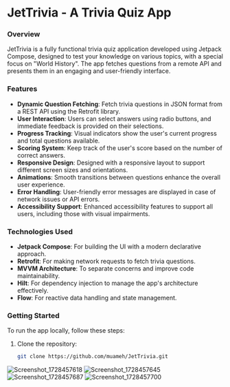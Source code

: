 # JetTrivia - A Trivia Quiz App

### Overview
JetTrivia is a fully functional trivia quiz application developed using Jetpack Compose, designed to test your knowledge on various topics, with a special focus on "World History". The app fetches questions from a remote API and presents them in an engaging and user-friendly interface.

### Features
- **Dynamic Question Fetching**: Fetch trivia questions in JSON format from a REST API using the Retrofit library.
- **User Interaction**: Users can select answers using radio buttons, and immediate feedback is provided on their selections.
- **Progress Tracking**: Visual indicators show the user's current progress and total questions available.
- **Scoring System**: Keep track of the user's score based on the number of correct answers.
- **Responsive Design**: Designed with a responsive layout to support different screen sizes and orientations.
- **Animations**: Smooth transitions between questions enhance the overall user experience.
- **Error Handling**: User-friendly error messages are displayed in case of network issues or API errors.
- **Accessibility Support**: Enhanced accessibility features to support all users, including those with visual impairments.

### Technologies Used
- **Jetpack Compose**: For building the UI with a modern declarative approach.
- **Retrofit**: For making network requests to fetch trivia questions.
- **MVVM Architecture**: To separate concerns and improve code maintainability.
- **Hilt**: For dependency injection to manage the app's architecture effectively.
- **Flow**: For reactive data handling and state management.

### Getting Started
To run the app locally, follow these steps:

1. Clone the repository:
   ```bash
   git clone https://github.com/muameh/JetTrivia.git


![Screenshot_1728457618](https://github.com/user-attachments/assets/5943e13c-e0cc-4ce9-a97d-3fec28d60f1c)
![Screenshot_1728457645](https://github.com/user-attachments/assets/8ac7f238-2e47-461d-bf09-1acf9ecec8d2)
![Screenshot_1728457687](https://github.com/user-attachments/assets/103fe96c-c6e5-4029-ba76-cc31f61f2398)
![Screenshot_1728457700](https://github.com/user-attachments/assets/87979d5c-2b4b-4ba2-b067-962657ac5be0)


